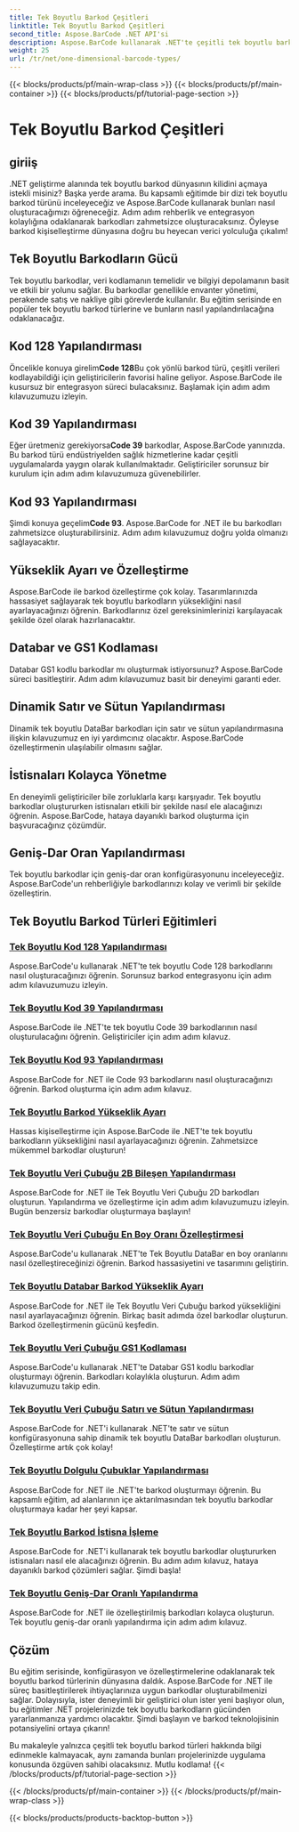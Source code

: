 ```yaml
---
title: Tek Boyutlu Barkod Çeşitleri
linktitle: Tek Boyutlu Barkod Çeşitleri
second_title: Aspose.BarCode .NET API'si
description: Aspose.BarCode kullanarak .NET'te çeşitli tek boyutlu barkodların nasıl oluşturulacağını öğrenin. Barkod oluşturma ve özelleştirme için adım adım kılavuzlar.
weight: 25
url: /tr/net/one-dimensional-barcode-types/
---
```


{{< blocks/products/pf/main-wrap-class >}}
{{< blocks/products/pf/main-container >}}
{{< blocks/products/pf/tutorial-page-section >}}

# Tek Boyutlu Barkod Çeşitleri


## giriiş

.NET geliştirme alanında tek boyutlu barkod dünyasının kilidini açmaya istekli misiniz? Başka yerde arama. Bu kapsamlı eğitimde bir dizi tek boyutlu barkod türünü inceleyeceğiz ve Aspose.BarCode kullanarak bunları nasıl oluşturacağımızı öğreneceğiz. Adım adım rehberlik ve entegrasyon kolaylığına odaklanarak barkodları zahmetsizce oluşturacaksınız. Öyleyse barkod kişiselleştirme dünyasına doğru bu heyecan verici yolculuğa çıkalım!

## Tek Boyutlu Barkodların Gücü

Tek boyutlu barkodlar, veri kodlamanın temelidir ve bilgiyi depolamanın basit ve etkili bir yolunu sağlar. Bu barkodlar genellikle envanter yönetimi, perakende satış ve nakliye gibi görevlerde kullanılır. Bu eğitim serisinde en popüler tek boyutlu barkod türlerine ve bunların nasıl yapılandırılacağına odaklanacağız.

## Kod 128 Yapılandırması

 Öncelikle konuya girelim**Code 128**Bu çok yönlü barkod türü, çeşitli verileri kodlayabildiği için geliştiricilerin favorisi haline geliyor. Aspose.BarCode ile kusursuz bir entegrasyon süreci bulacaksınız. Başlamak için adım adım kılavuzumuzu izleyin.

## Kod 39 Yapılandırması

 Eğer üretmeniz gerekiyorsa**Code 39** barkodlar, Aspose.BarCode yanınızda. Bu barkod türü endüstriyelden sağlık hizmetlerine kadar çeşitli uygulamalarda yaygın olarak kullanılmaktadır. Geliştiriciler sorunsuz bir kurulum için adım adım kılavuzumuza güvenebilirler.

## Kod 93 Yapılandırması

 Şimdi konuya geçelim**Code 93**. Aspose.BarCode for .NET ile bu barkodları zahmetsizce oluşturabilirsiniz. Adım adım kılavuzumuz doğru yolda olmanızı sağlayacaktır.

## Yükseklik Ayarı ve Özelleştirme

Aspose.BarCode ile barkod özelleştirme çok kolay. Tasarımlarınızda hassasiyet sağlayarak tek boyutlu barkodların yüksekliğini nasıl ayarlayacağınızı öğrenin. Barkodlarınız özel gereksinimlerinizi karşılayacak şekilde özel olarak hazırlanacaktır.

## Databar ve GS1 Kodlaması

Databar GS1 kodlu barkodlar mı oluşturmak istiyorsunuz? Aspose.BarCode süreci basitleştirir. Adım adım kılavuzumuz basit bir deneyimi garanti eder.

## Dinamik Satır ve Sütun Yapılandırması

Dinamik tek boyutlu DataBar barkodları için satır ve sütun yapılandırmasına ilişkin kılavuzumuz en iyi yardımcınız olacaktır. Aspose.BarCode özelleştirmenin ulaşılabilir olmasını sağlar.

## İstisnaları Kolayca Yönetme

En deneyimli geliştiriciler bile zorluklarla karşı karşıyadır. Tek boyutlu barkodlar oluştururken istisnaları etkili bir şekilde nasıl ele alacağınızı öğrenin. Aspose.BarCode, hataya dayanıklı barkod oluşturma için başvuracağınız çözümdür.

## Geniş-Dar Oran Yapılandırması

Tek boyutlu barkodlar için geniş-dar oran konfigürasyonunu inceleyeceğiz. Aspose.BarCode'un rehberliğiyle barkodlarınızı kolay ve verimli bir şekilde özelleştirin.
## Tek Boyutlu Barkod Türleri Eğitimleri
### [Tek Boyutlu Kod 128 Yapılandırması](./one-dimensional-code-128-configuration/)
Aspose.BarCode'u kullanarak .NET'te tek boyutlu Code 128 barkodlarını nasıl oluşturacağınızı öğrenin. Sorunsuz barkod entegrasyonu için adım adım kılavuzumuzu izleyin.
### [Tek Boyutlu Kod 39 Yapılandırması](./one-dimensional-code-39-configuration/)
Aspose.BarCode ile .NET'te tek boyutlu Code 39 barkodlarının nasıl oluşturulacağını öğrenin. Geliştiriciler için adım adım kılavuz.
### [Tek Boyutlu Kod 93 Yapılandırması](./one-dimensional-code-93-configuration/)
Aspose.BarCode for .NET ile Code 93 barkodlarını nasıl oluşturacağınızı öğrenin. Barkod oluşturma için adım adım kılavuz.
### [Tek Boyutlu Barkod Yükseklik Ayarı](./one-dimensional-barcode-height-adjustment/)
Hassas kişiselleştirme için Aspose.BarCode ile .NET'te tek boyutlu barkodların yüksekliğini nasıl ayarlayacağınızı öğrenin. Zahmetsizce mükemmel barkodlar oluşturun!
### [Tek Boyutlu Veri Çubuğu 2B Bileşen Yapılandırması](./one-dimensional-databar-2d-component-configuration/)
Aspose.BarCode for .NET ile Tek Boyutlu Veri Çubuğu 2D barkodları oluşturun. Yapılandırma ve özelleştirme için adım adım kılavuzumuzu izleyin. Bugün benzersiz barkodlar oluşturmaya başlayın!
### [Tek Boyutlu Veri Çubuğu En Boy Oranı Özelleştirmesi](./one-dimensional-databar-aspect-ratio-customization/)
Aspose.BarCode'u kullanarak .NET'te Tek Boyutlu DataBar en boy oranlarını nasıl özelleştireceğinizi öğrenin. Barkod hassasiyetini ve tasarımını geliştirin.
### [Tek Boyutlu Databar Barkod Yükseklik Ayarı](./one-dimensional-databar-barcode-height-adjustment/)
Aspose.BarCode for .NET ile Tek Boyutlu Veri Çubuğu barkod yüksekliğini nasıl ayarlayacağınızı öğrenin. Birkaç basit adımda özel barkodlar oluşturun. Barkod özelleştirmenin gücünü keşfedin.
### [Tek Boyutlu Veri Çubuğu GS1 Kodlaması](./one-dimensional-databar-gs1-encoding/)
Aspose.BarCode'u kullanarak .NET'te Databar GS1 kodlu barkodlar oluşturmayı öğrenin. Barkodları kolaylıkla oluşturun. Adım adım kılavuzumuzu takip edin.
### [Tek Boyutlu Veri Çubuğu Satırı ve Sütun Yapılandırması](./one-dimensional-databar-row-column-configuration/)
Aspose.BarCode for .NET'i kullanarak .NET'te satır ve sütun konfigürasyonuna sahip dinamik tek boyutlu DataBar barkodları oluşturun. Özelleştirme artık çok kolay!
### [Tek Boyutlu Dolgulu Çubuklar Yapılandırması](./one-dimensional-filled-bars-configuration/)
Aspose.BarCode for .NET ile .NET'te barkod oluşturmayı öğrenin. Bu kapsamlı eğitim, ad alanlarının içe aktarılmasından tek boyutlu barkodlar oluşturmaya kadar her şeyi kapsar. 
### [Tek Boyutlu Barkod İstisna İşleme](./one-dimensional-barcode-exception-handling/)
Aspose.BarCode for .NET'i kullanarak tek boyutlu barkodlar oluştururken istisnaları nasıl ele alacağınızı öğrenin. Bu adım adım kılavuz, hataya dayanıklı barkod çözümleri sağlar. Şimdi başla!
### [Tek Boyutlu Geniş-Dar Oranlı Yapılandırma](./one-dimensional-wide-narrow-ratio-configuration/)
Aspose.BarCode for .NET ile özelleştirilmiş barkodları kolayca oluşturun. Tek boyutlu geniş-dar oranlı yapılandırma için adım adım kılavuz.

## Çözüm

Bu eğitim serisinde, konfigürasyon ve özelleştirmelerine odaklanarak tek boyutlu barkod türlerinin dünyasına daldık. Aspose.BarCode for .NET ile süreç basitleştirilerek ihtiyaçlarınıza uygun barkodlar oluşturabilmenizi sağlar. Dolayısıyla, ister deneyimli bir geliştirici olun ister yeni başlıyor olun, bu eğitimler .NET projelerinizde tek boyutlu barkodların gücünden yararlanmanıza yardımcı olacaktır. Şimdi başlayın ve barkod teknolojisinin potansiyelini ortaya çıkarın!

Bu makaleyle yalnızca çeşitli tek boyutlu barkod türleri hakkında bilgi edinmekle kalmayacak, aynı zamanda bunları projelerinizde uygulama konusunda özgüven sahibi olacaksınız. Mutlu kodlama!
{{< /blocks/products/pf/tutorial-page-section >}}

{{< /blocks/products/pf/main-container >}}
{{< /blocks/products/pf/main-wrap-class >}}

{{< blocks/products/products-backtop-button >}}
